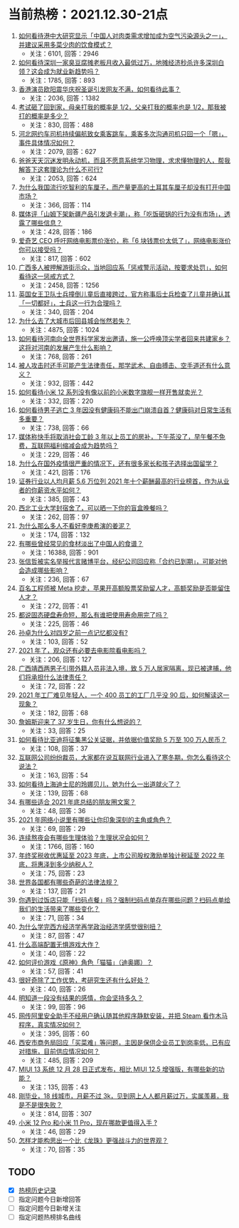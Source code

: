 # 当前热榜：2021.12.30-21点
1. [如何看待港中大研究显示「中国人对肉类需求增加成为空气污染源头之一」，并建议采用多菜少肉的饮食模式？](https://www.zhihu.com/question/508984017)
    * 关注：6101, 回答：2946
2. [如何看待深圳一家臭豆腐摊老板月收入最低过万，地摊经济秒杀许多深圳白领？这会成为就业新趋势吗？](https://www.zhihu.com/question/508171352)
    * 关注：1785, 回答：893
3. [香港演员欧阳震华庆祝圣诞引发网友不满，如何看待此事？](https://www.zhihu.com/question/509030813)
    * 关注：2036, 回答：1382
4. [考试砸了回到家，母亲打我的概率是 1/2，父亲打我的概率也是 1/2，那我被打的概率是多少？](https://www.zhihu.com/question/441647108)
    * 关注：830, 回答：488
5. [河北网约车司机持续偏航致女乘客跳车，乘客多次沟通司机只回一个「嗯」，事件具体情况如何？](https://www.zhihu.com/question/508993285)
    * 关注：2079, 回答：627
6. [爸爸天天沉迷发明永动机，而且不愿意系统学习物理，求求懂物理的人，帮我解答下这套理论为什么不可行?](https://www.zhihu.com/question/508471752)
    * 关注：2053, 回答：624
7. [为什么我国流行吃智利的车厘子，而产量更高的土耳其车厘子却没有打开中国市场？](https://www.zhihu.com/question/508593609)
    * 关注：366, 回答：114
8. [媒体评「山姆下架新疆产品引发退卡潮」，称「吃饭砸锅的行为没有市场」，透露了哪些信息？](https://www.zhihu.com/question/509087121)
    * 关注：428, 回答：186
9. [爱奇艺 CEO 呼吁网络电影票价涨价，称「6 块钱票价太低了」，网络电影涨价你可以接受吗？](https://www.zhihu.com/question/509000246)
    * 关注：817, 回答：602
10. [广西多人被押解游街示众，当地回应系「惩戒警示活动，按要求处罚」，如何看待这一惩戒方式？](https://www.zhihu.com/question/508958079)
    * 关注：2458, 回答：1256
11. [英国女王卫队士兵撞倒儿童后直接跨过，官方称事后士兵检查了儿童并确认其「一切都好」，士兵这一行为合理吗？](https://www.zhihu.com/question/509096673)
    * 关注：340, 回答：204
12. [为什么去了大城市后回县城会怅然若失？](https://www.zhihu.com/question/455414459)
    * 关注：4875, 回答：1024
13. [如何看待河南向全世界科学家发出邀请，施一公呼唤顶尖学者回来共建家乡？这将对河南的发展产生什么影响？](https://www.zhihu.com/question/508932131)
    * 关注：768, 回答：261
14. [被人攻击时还手可能产生法律责任，那学武术、自由搏击、空手道还有什么意义？](https://www.zhihu.com/question/392812492)
    * 关注：932, 回答：442
15. [如何看待小米 12 系列没有像以前的小米数字旗舰一样开售就卖光？](https://www.zhihu.com/question/508993223)
    * 关注：332, 回答：220
16. [如何看待男子逃亡 3 年因没有健康码不能出门崩溃自首？健康码对日常生活有多重要？](https://www.zhihu.com/question/508887221)
    * 关注：738, 回答：66
17. [媒体称快手将取消社会工龄 3 年以上员工的房补，下午茶没了，早午餐不免费，互联网福利缩减会成为趋势吗？](https://www.zhihu.com/question/507661949)
    * 关注：229, 回答：46
18. [为什么在国外疫情很严重的情况下，还有很多家长和孩子选择出国留学？](https://www.zhihu.com/question/508656574)
    * 关注：421, 回答：176
19. [证券行业以人均月薪 5.6 万位列 2021 年十个薪酬最高的行业榜首，作为从业者的你薪资水平如何？](https://www.zhihu.com/question/508471235)
    * 关注：385, 回答：43
20. [西北工业大学封宿舍了，可以晒一下你的盲盒晚餐吗？](https://www.zhihu.com/question/508647246)
    * 关注：262, 回答：97
21. [为什么那么多人不看好李庚希演的姜泥？](https://www.zhihu.com/question/507093315)
    * 关注：174, 回答：132
22. [有哪些曾经常见的食材淡出了中国人的食谱？](https://www.zhihu.com/question/49690737)
    * 关注：16388, 回答：901
23. [张信哲被实名举报代言赌博平台，经纪公司回应称「合约已到期」，可能对他会造成哪些影响？](https://www.zhihu.com/question/509145093)
    * 关注：236, 回答：67
24. [百名工程师被 Meta 挖走，苹果开高额股票奖励留人才，高额奖励是否能留住人才？](https://www.zhihu.com/question/508892751)
    * 关注：272, 回答：41
25. [都说固态硬盘寿命短，那么有谁把使用寿命用完了吗？](https://www.zhihu.com/question/493935431)
    * 关注：225, 回答：46
26. [孙卓为什么对四岁之前一点记忆都没有?](https://www.zhihu.com/question/507958039)
    * 关注：103, 回答：52
27. [2021 年了，观众还有必要去电影院看电影吗？](https://www.zhihu.com/question/505105707)
    * 关注：206, 回答：127
28. [广西靖西两男子引带外籍人员非法入境，致 5 万人居家隔离，现已被逮捕，他们将承担什么法律责任？](https://www.zhihu.com/question/509069263)
    * 关注：72, 回答：22
29. [2021 年工厂难见年轻人，一个 400 员工的工厂几乎没 90 后，如何解读这一现象？](https://www.zhihu.com/question/508306552)
    * 关注：182, 回答：68
30. [詹姆斯迎来了 37 岁生日，你有什么想说的？](https://www.zhihu.com/question/509078826)
    * 关注：33, 回答：25
31. [如何看待比亚迪将征集黑公关证据，并依据价值奖励 5 万至 100 万人民币？](https://www.zhihu.com/question/508734192)
    * 关注：108, 回答：37
32. [互联网公司纷纷裁员，大家都在说互联网行业进入了寒冬期，你怎么看待这个说法？](https://www.zhihu.com/question/507016894)
    * 关注：163, 回答：54
33. [如何看待上海迪士尼的玲娜贝儿，她为什么一出道就火了？](https://www.zhihu.com/question/489812534)
    * 关注：139, 回答：68
34. [有哪些适合 2021 年底总结的朋友圈文案？](https://www.zhihu.com/question/503468078)
    * 关注：48, 回答：36
35. [2021 年网络小说里有哪些让你印象深刻的主角或角色？](https://www.zhihu.com/question/509024194)
    * 关注：69, 回答：29
36. [连续熬夜会有哪些生理体验？生理状况会如何？](https://www.zhihu.com/question/31688399)
    * 关注：1766, 回答：160
37. [年终奖税收优惠延至 2023 年底，上市公司股权激励单独计税延至 2022 年底，将惠泽到多少纳税人？](https://www.zhihu.com/question/509005464)
    * 关注：75, 回答：23
38. [世界各国都有哪些奇葩的法律法规？](https://www.zhihu.com/question/22811142)
    * 关注：137, 回答：21
39. [你遇到过饭店只能「扫码点餐」吗？强制扫码点单存在哪些问题？扫码点单给我们的生活带来了哪些变化？](https://www.zhihu.com/question/508611233)
    * 关注：71, 回答：34
40. [为什么学完西方经济学再学政治经济学感觉很别扭？](https://www.zhihu.com/question/494284596)
    * 关注：87, 回答：47
41. [什么高端配置无惧游戏大作？](https://www.zhihu.com/question/494615852)
    * 关注：40, 回答：22
42. [如何评价游戏《原神》角色「猫猫」（迪奥娜）？](https://www.zhihu.com/question/505637962)
    * 关注：57, 回答：41
43. [很好奇除了工作优势，考研究生还有什么好处？](https://www.zhihu.com/question/507702195)
    * 关注：40, 回答：26
44. [明知道一段没有结果的感情，你会坚持多久？](https://www.zhihu.com/question/507379730)
    * 关注：99, 回答：96
45. [网传阿里安全助手不经用户确认随其他程序静默安装，并把 Steam 看作木马程序，真实情况如何？](https://www.zhihu.com/question/508672825)
    * 关注：395, 回答：60
46. [西安市商务局回应「买菜难」等问题，主因是保供企业员工到岗率低，已有应对措施，目前供应情况如何？](https://www.zhihu.com/question/508993342)
    * 关注：485, 回答：209
47. [MIUI 13 系统 12 月 28 日正式发布，相比 MIUI 12.5 增强版，有哪些新的功能？](https://www.zhihu.com/question/508826402)
    * 关注：135, 回答：43
48. [刚毕业，18 线城市，月薪不过 3k，见到网上人人都月薪过万，实属羡慕，我是不是很失败？](https://www.zhihu.com/question/508443528)
    * 关注：814, 回答：307
49. [小米 12 Pro 和小米 11 Pro，现在哪款更值得入手 ?](https://www.zhihu.com/question/508868415)
    * 关注：46, 回答：29
50. [怎样才能构思出一个比《龙珠》更强战斗力的世界观？](https://www.zhihu.com/question/506607467)
    * 关注：70, 回答：35
## TODO
* [x] [热榜历史记录](hot_history/AllHot.md)
* [ ] 指定问题今日新增回答
* [ ] 指定问题今日新增关注
* [ ] 指定问题热榜排名曲线
